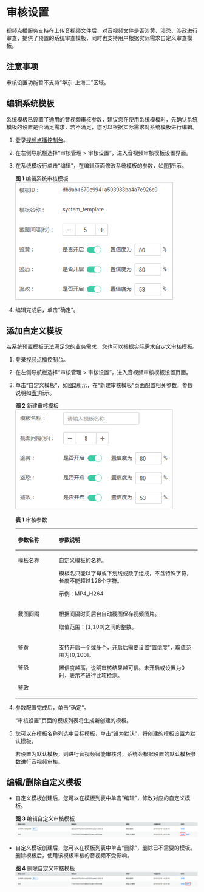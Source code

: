 # 审核设置<a name="vod_01_0057"></a>

视频点播服务支持在上传音视频文件后，对音视频文件是否涉黄、涉恐、涉政进行审查，提供了预置的系统审查模板，同时也支持用户根据实际需求自定义审查模板。

## 注意事项<a name="section13808832181315"></a>

审核设置功能暂不支持“华东-上海二”区域。

## 编辑系统模板<a name="section927531422114"></a>

系统模板已设置了通用的音视频审核参数，建议您在使用系统模板时，先确认系统模板的设置是否满足需求，若不满足，您可以根据实际需求对系统模板进行编辑。

1.  登录[视频点播控制台](https://console.huaweicloud.com/vod)。
2.  在左侧导航栏选择“审核管理 \> 审核设置”，进入音视频审核模板设置界面。
3.  在系统模板行单击“编辑”，在编辑页面修改系统模板的参数，如[图1](#fig124991281575)所示。

    **图 1**  编辑系统审核模板<a name="fig124991281575"></a>  
    ![](figures/编辑系统审核模板.png "编辑系统审核模板")

4.  编辑完成后，单击“确定”。

## 添加自定义模板<a name="section1587923818403"></a>

若系统预置模板无法满足您的业务需求，您也可以根据实际需求自定义审核模板。

1.  登录[视频点播控制台](https://console.huaweicloud.com/vod)。
2.  在左侧导航栏选择“审核管理 \> 审核设置”，进入音视频审核模板设置页面。
3.  单击“自定义模板”，如[图2](#fig105661124174414)所示，在“新建审核模板”页面配置相关参数，参数说明如[表1](#table18452955164118)所示。

    **图 2**  新建审核模板<a name="fig105661124174414"></a>  
    ![](figures/新建审核模板.png "新建审核模板")

    **表 1**  审核参数

    <a name="table18452955164118"></a>
    <table><thead align="left"><tr id="row104521855104115"><th class="cellrowborder" valign="top" width="22.45%" id="mcps1.2.3.1.1"><p id="p16452455134116"><a name="p16452455134116"></a><a name="p16452455134116"></a>参数名称</p>
    </th>
    <th class="cellrowborder" valign="top" width="77.55%" id="mcps1.2.3.1.2"><p id="p1445255564117"><a name="p1445255564117"></a><a name="p1445255564117"></a>参数说明</p>
    </th>
    </tr>
    </thead>
    <tbody><tr id="row37001686487"><td class="cellrowborder" valign="top" width="22.45%" headers="mcps1.2.3.1.1 "><p id="p67002081485"><a name="p67002081485"></a><a name="p67002081485"></a>模板名称</p>
    </td>
    <td class="cellrowborder" valign="top" width="77.55%" headers="mcps1.2.3.1.2 "><p id="p2557012969"><a name="p2557012969"></a><a name="p2557012969"></a>自定义模板的名称。</p>
    <p id="p1655711210611"><a name="p1655711210611"></a><a name="p1655711210611"></a>模板名只能以字母或下划线或数字组成，不含特殊字符，长度不能超过128个字符。</p>
    <p id="p1878834992017"><a name="p1878834992017"></a><a name="p1878834992017"></a>示例：MP4_H264</p>
    </td>
    </tr>
    <tr id="row24521455174116"><td class="cellrowborder" valign="top" width="22.45%" headers="mcps1.2.3.1.1 "><p id="p184522559411"><a name="p184522559411"></a><a name="p184522559411"></a>截图间隔</p>
    </td>
    <td class="cellrowborder" valign="top" width="77.55%" headers="mcps1.2.3.1.2 "><p id="p94527552417"><a name="p94527552417"></a><a name="p94527552417"></a>根据间隔时间后台自动截图保存视频图片。</p>
    <p id="p886862375012"><a name="p886862375012"></a><a name="p886862375012"></a>取值范围：[1,100]之间的整数。</p>
    </td>
    </tr>
    <tr id="row1445245524112"><td class="cellrowborder" valign="top" width="22.45%" headers="mcps1.2.3.1.1 "><p id="p1245216555419"><a name="p1245216555419"></a><a name="p1245216555419"></a>鉴黄</p>
    </td>
    <td class="cellrowborder" rowspan="3" valign="top" width="77.55%" headers="mcps1.2.3.1.2 "><p id="p1178513517152"><a name="p1178513517152"></a><a name="p1178513517152"></a>支持开启一个或多个，开启后需要设置<span class="parmname" id="parmname1778513501511"><a name="parmname1778513501511"></a><a name="parmname1778513501511"></a>“置信度”</span>，取值范围为[0,100]。</p>
    <p id="p114521155194115"><a name="p114521155194115"></a><a name="p114521155194115"></a>置信度越高，说明审核结果越可信。未开启或设置为0时，表示不进行此项检测。</p>
    </td>
    </tr>
    <tr id="row1452145513417"><td class="cellrowborder" valign="top" headers="mcps1.2.3.1.1 "><p id="p145235564114"><a name="p145235564114"></a><a name="p145235564114"></a>鉴恐</p>
    </td>
    </tr>
    <tr id="row1145215514116"><td class="cellrowborder" valign="top" headers="mcps1.2.3.1.1 "><p id="p12452755124115"><a name="p12452755124115"></a><a name="p12452755124115"></a>鉴政</p>
    </td>
    </tr>
    </tbody>
    </table>

4.  参数配置完成后，单击“确定“。

    “审核设置”页面的模板列表将生成新创建的模板。

5.  您可以在模板名称列选中目标模板，单击“设为默认”，将创建的模板设置为默认模板。

    若设置为默认模板，则进行音视频智能审核时，系统会根据设置的默认模板参数进行音视频审核。


## 编辑/删除自定义模板<a name="section11810175192410"></a>

-   自定义模板创建后，您可以在模板列表中单击“编辑”，修改对应的自定义模板。

    **图 3**  编辑自定义审核模板<a name="fig2303112915515"></a>  
    ![](figures/编辑自定义审核模板.png "编辑自定义审核模板")

-   自定义模板创建后，您可以在模板列表中单击“删除”，删除已不需要的模板。删除模板后，使用该模板审核的音视频不受影响。

    **图 4**  删除自定义审核模板<a name="fig27193125517"></a>  
    ![](figures/删除自定义审核模板.png "删除自定义审核模板")


